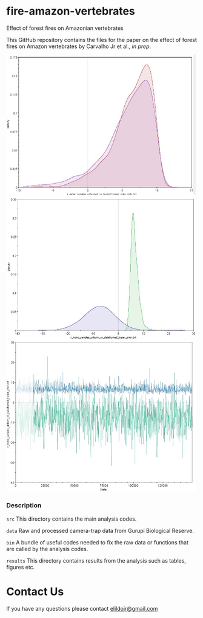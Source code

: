 # fire-amazon-vertebrates
Effect of forest fires on Amazonian vertebrates

This GitHub repository contains the files for the paper on the effect of forest fires on Amazon vertebrates by Carvalho Jr et al., *in prep*.

<img src="results/anta-mu-pre-e-pos-fogo.jpg" title="delta RAi" width="500">
<img src="results/cutia-mu-pre-e-pos-fogo.jpg" title="delta RAi" width="500">
<img src="results/cutia-traceplot-pre-e-pos-fogo.jpg" title="delta RAi" width="500">

### Description
```src``` This directory contains the main analysis codes.

```data``` Raw and processed camera-trap data from Gurupi Biological Reserve. 

```bin``` A bundle of useful codes needed to fix the raw data or functions that are called by the analysis codes.

```results``` This directory contains results from the analysis such as tables, figures etc. 

# Contact Us
If you have any questions please contact <elildojr@gmail.com>
